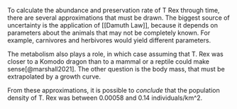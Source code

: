 To calculate the abundance and preservation rate of T Rex through time, there are several approximations that must be drawn. The biggest source of uncertainty is the application of [[Damuth Law]], because it depends on parameters about the animals that may not be completely known. For example, carnivores and herbivores would yield different parameters. 

The metabolism also plays a role, in which case assuming that T. Rex was closer to a Komodo dragon than to a mammal or a reptile could make sense[@marshall2021]. The other question is the body mass, that must be extrapolated by a growth curve. 

From these approximations, it is possible to *conclude* that the population density of T. Rex was between 0.00058 and 0.14 individuals/km^2. 

